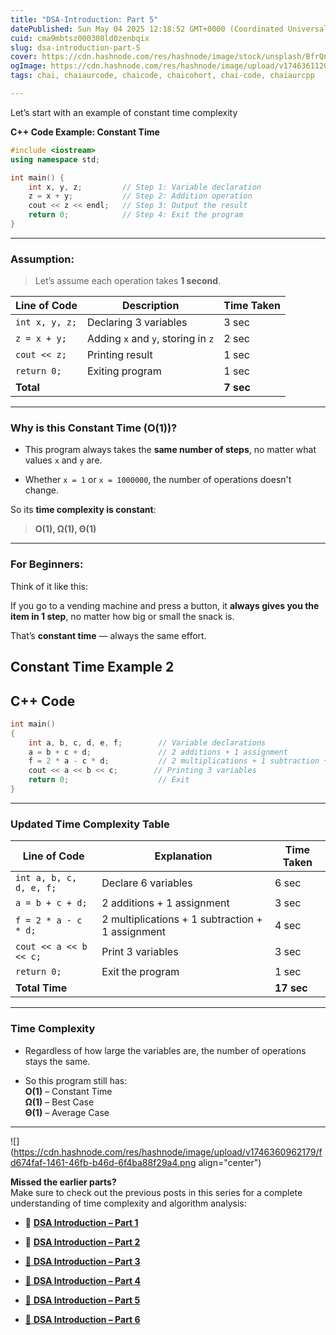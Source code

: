 ```yaml
---
title: "DSA-Introduction: Part 5"
datePublished: Sun May 04 2025 12:18:52 GMT+0000 (Coordinated Universal Time)
cuid: cma9mbtsz000308ld0zenbqix
slug: dsa-introduction-part-5
cover: https://cdn.hashnode.com/res/hashnode/image/stock/unsplash/BfrQnKBulYQ/upload/3dc036762f0842fe7dd76f4082593aac.jpeg
ogImage: https://cdn.hashnode.com/res/hashnode/image/upload/v1746361120930/74513870-2ef7-488a-9b36-f915d2d9d2c6.jpeg
tags: chai, chaiaurcode, chaicode, chaicohort, chai-code, chaiaurcpp

---
```


Let’s start with an example of constant time complexity

**C++ Code Example: Constant Time**

```cpp
#include <iostream>
using namespace std;

int main() {
    int x, y, z;         // Step 1: Variable declaration
    z = x + y;           // Step 2: Addition operation
    cout << z << endl;   // Step 3: Output the result
    return 0;            // Step 4: Exit the program
}
```

---

### **Assumption:**

> Let’s assume each operation takes **1 second**.

| Line of Code | Description | Time Taken |
| --- | --- | --- |
| `int x, y, z;` | Declaring 3 variables | 3 sec |
| `z = x + y;` | Adding `x` and `y`, storing in `z` | 2 sec |
| `cout << z;` | Printing result | 1 sec |
| `return 0;` | Exiting program | 1 sec |
| **Total** |  | **7 sec** |

---

### **Why is this Constant Time (O(1))?**

* This program always takes the **same number of steps**, no matter what values `x` and `y` are.
    
* Whether `x = 1` or `x = 1000000`, the number of operations doesn't change.
    

So its **time complexity is constant**:

> **O(1), Ω(1), Θ(1)**

---

### For Beginners:

Think of it like this:

If you go to a vending machine and press a button, it **always gives you the item in 1 step**, no matter how big or small the snack is.

That’s **constant time** — always the same effort.

## Constant Time Example 2

## **C++ Code**

```cpp
int main()
{
    int a, b, c, d, e, f;        // Variable declarations
    a = b + c + d;               // 2 additions + 1 assignment
    f = 2 * a - c * d;           // 2 multiplications + 1 subtraction + 1 assignment
    cout << a << b << c;        // Printing 3 variables
    return 0;                    // Exit
}
```

---

### **Updated Time Complexity Table**

| Line of Code | Explanation | Time Taken |
| --- | --- | --- |
| `int a, b, c, d, e, f;` | Declare 6 variables | 6 sec |
| `a = b + c + d;` | 2 additions + 1 assignment | 3 sec |
| `f = 2 * a - c * d;` | 2 multiplications + 1 subtraction + 1 assignment | 4 sec |
| `cout << a << b << c;` | Print 3 variables | 3 sec |
| `return 0;` | Exit the program | 1 sec |
| **Total Time** |  | **17 sec** |

---

### **Time Complexity**

* Regardless of how large the variables are, the number of operations stays the same.
    
* So this program still has:  
    **O(1)** – Constant Time  
    **Ω(1)** – Best Case  
    **Θ(1)** – Average Case
    

---

![](https://cdn.hashnode.com/res/hashnode/image/upload/v1746360962179/fd674faf-1461-46fb-b46d-6f4ba88f29a4.png align="center")

**Missed the earlier parts?**  
Make sure to check out the previous posts in this series for a complete understanding of time complexity and algorithm analysis:

* 🔗 [**DSA Introduction – Part 1**](https://hashnode.com/post/cma9jk346000109js0hjs1asn)
    
* 🔗 [**DSA Introduction – Part 2**](https://hashnode.com/post/cma9julja000s08l79cy8cp0i)
    
* [🔗 **DSA Introduction – Part 3**](https://hashnode.com/post/cma9koi9f000109lefmpb3mbg)
    
* [🔗 **DSA Introduction – Part 4**](https://hashnode.com/post/cma9llwhm000908i90axfe77y)
    
* [🔗 **DSA Introduction – Part 5**](https://hashnode.com/post/cma9mbtsz000308ld0zenbqix)
    
* [🔗 **DSA Introduction – Part 6**](https://hashnode.com/post/cma9o234e000g09l5fmd45z7i)